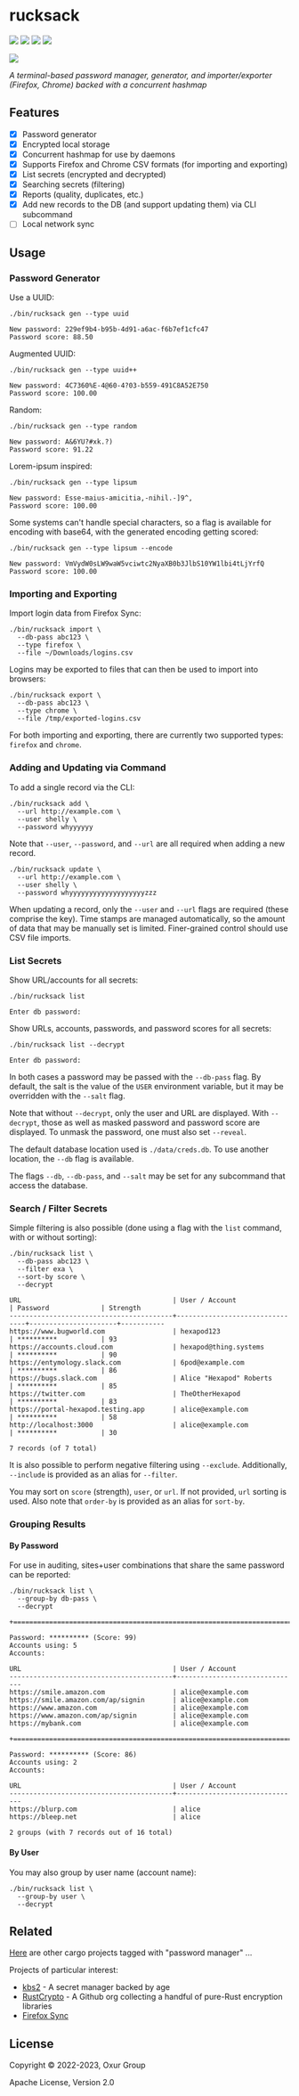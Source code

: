 # rucksack

[![][build-badge]][build]
[![][crate-badge]][crate]
[![][tag-badge]][tag]
[![][docs-badge]][docs]

[![][logo]][logo-large]

*A terminal-based password manager, generator, and importer/exporter (Firefox, Chrome) backed with a concurrent hashmap*

## Features

* [x] Password generator
* [x] Encrypted local storage
* [x] Concurrent hashmap for use by daemons
* [x] Supports Firefox and Chrome CSV formats (for importing and exporting)
* [x] List secrets (encrypted and decrypted)
* [x] Searching secrets (filtering)
* [x] Reports (quality, duplicates, etc.)
* [x] Add new records to the DB (and support updating them) via CLI subcommand
* [ ] Local network sync

## Usage

### Password Generator

Use a UUID:

```shell
./bin/rucksack gen --type uuid

New password: 229ef9b4-b95b-4d91-a6ac-f6b7ef1cfc47
Password score: 88.50
```

Augmented UUID:

```shell
./bin/rucksack gen --type uuid++

New password: 4C7360%E-4@60-4?03-b559-491C8A52E750
Password score: 100.00
```

Random:

```shell
./bin/rucksack gen --type random

New password: A&6YU?#xk.?)
Password score: 91.22
```

Lorem-ipsum inspired:

```shell
./bin/rucksack gen --type lipsum

New password: Esse-maius-amicitia,-nihil.-]9^,
Password score: 100.00
```

Some systems can't handle special characters, so a flag is available for encoding with base64, with the generated encoding getting scored:

```shell
./bin/rucksack gen --type lipsum --encode

New password: VmVydW0sLW9waW5vciwtc2NyaXB0b3JlbS10YW1lbi4tLjYrfQ
Password score: 100.00
```

### Importing and Exporting

Import login data from Firefox Sync:

```shell
./bin/rucksack import \
  --db-pass abc123 \
  --type firefox \
  --file ~/Downloads/logins.csv
```

Logins may be exported to files that can then be used to import into browsers:

```shell
./bin/rucksack export \
  --db-pass abc123 \
  --type chrome \
  --file /tmp/exported-logins.csv
```

For both importing and exporting, there are currently two supported types: `firefox` and `chrome`.

### Adding and Updating via Command

To add a single record via the CLI:

```shell
./bin/rucksack add \
  --url http://example.com \
  --user shelly \
  --password whyyyyyy
```

Note that `--user`, `--password`, and `--url` are all required when adding a new record.

```shell
./bin/rucksack update \
  --url http://example.com \
  --user shelly \
  --password whyyyyyyyyyyyyyyyyyyyzzz
```

When updating a record, only the `--user` and `--url` flags are required (these comprise the key). Time stamps are managed automatically, so the amount of data that may be manually set is limited. Finer-grained control should use CSV file imports.

### List Secrets

Show URL/accounts for all secrets:

```shell
./bin/rucksack list
```

```shell
Enter db password:
```

Show URLs, accounts, passwords, and password scores for all secrets:

```shell
./bin/rucksack list --decrypt
```

```shell
Enter db password:
```

In both cases a password may be passed with the `--db-pass` flag. By default, the salt is the value of the `USER` environment variable, but it may be overridden with the `--salt` flag.

Note that without `--decrypt`, only the user and URL are displayed. With `--decrypt`, those as well as masked password and password score are displayed. To unmask the password, one must also set `--reveal`.

The default database location used is `./data/creds.db`. To use another location, the `--db` flag is available.

The flags `--db`, `--db-pass`, and `--salt` may be set for any subcommand that access the database.

### Search / Filter Secrets

Simple filtering is also possible (done using a flag with the `list` command, with or without sorting):

```shell
./bin/rucksack list \
  --db-pass abc123 \
  --filter exa \
  --sort-by score \
  --decrypt
```

```text
URL                                      | User / Account                 | Password             | Strength
-----------------------------------------+--------------------------------+----------------------+-----------
https://www.bugworld.com                 | hexapod123                     | **********           | 93
https://accounts.cloud.com               | hexapod@thing.systems          | **********           | 90
https://entymology.slack.com             | 6pod@example.com               | **********           | 86
https://bugs.slack.com                   | Alice "Hexapod" Roberts        | **********           | 85
https://twitter.com                      | TheOtherHexapod                | **********           | 83
https://portal-hexapod.testing.app       | alice@example.com              | **********           | 58
http://localhost:3000                    | alice@example.com              | **********           | 30

7 records (of 7 total)
```

It is also possible to perform negative filtering using `--exclude`. Additionally, `--include` is provided as an alias for `--filter`.

You may sort on `score` (strength), `user`, or `url`. If not provided, `url` sorting is used. Also note that `order-by` is provided as an alias for `sort-by`.

### Grouping Results

#### By Password

For use in auditing, sites+user combinations that share the same password can be reported:

```shell
./bin/rucksack list \
  --group-by db-pass \
  --decrypt
```

```text
+========================================================================

Password: ********** (Score: 99)
Accounts using: 5
Accounts:

URL                                      | User / Account
-----------------------------------------+-------------------------------
https://smile.amazon.com                 | alice@example.com
https://smile.amazon.com/ap/signin       | alice@example.com
https://www.amazon.com                   | alice@example.com
https://www.amazon.com/ap/signin         | alice@example.com
https://mybank.com                       | alice@example.com

+========================================================================

Password: ********** (Score: 86)
Accounts using: 2
Accounts:

URL                                      | User / Account
-----------------------------------------+-------------------------------
https://blurp.com                        | alice
https://bleep.net                        | alice

2 groups (with 7 records out of 16 total)
```

#### By User

You may also group by user name (account name):

```shell
./bin/rucksack list \
  --group-by user \
  --decrypt
```

## Related

[Here](https://crates.io/keywords/password-manager?sort=downloads) are other cargo projects tagged with "password manager" ...

Projects of particular interest:

* [kbs2](https://github.com/woodruffw/kbs2) - A secret manager backed by age
* [RustCrypto](https://github.com/RustCrypto) - A Github org collecting a handful of pure-Rust encryption libraries
* [Firefox Sync](https://support.mozilla.org/en-US/kb/how-firefox-securely-saves-passwords)

## License

Copyright © 2022-2023, Oxur Group

Apache License, Version 2.0

[//]: ---Named-Links---

[logo]: resources/images/logo-v1-x250.png
[logo-large]: resources/images/logo-v1-x1000.png
[build]: https://github.com/oxur/rucksack/actions/workflows/cicd.yml
[build-badge]: https://github.com/oxur/rucksack/actions/workflows/cicd.yml/badge.svg
[crate]: https://crates.io/crates/rucksack
[crate-badge]: https://img.shields.io/crates/v/rucksack.svg
[docs]: https://docs.rs/rucksack/
[docs-badge]: https://img.shields.io/badge/rust-documentation-blue.svg
[tag-badge]: https://img.shields.io/github/tag/oxur/rucksack.svg
[tag]: https://github.com/oxur/rucksack/tags
